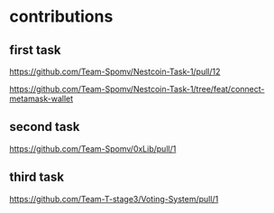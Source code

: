 # contributions
## first task
https://github.com/Team-Spomv/Nestcoin-Task-1/pull/12

https://github.com/Team-Spomv/Nestcoin-Task-1/tree/feat/connect-metamask-wallet

## second task
https://github.com/Team-Spomv/0xLib/pull/1

## third task
https://github.com/Team-T-stage3/Voting-System/pull/1
